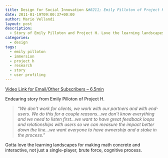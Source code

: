 ```yaml
---
title: Design for Social Innovation &#8211; Emily Pilloton of Project H
date: 2011-01-19T09:00:37+00:00
author: Mario Vellandi
layout: post
description:
  - Story of Emily Pilloton and Project H. Love the learning landscapes for making math concrete and interactive, NOT a brute force, cognitive process
categories:
  - design
tags:
  - emily pilloton
  - immersion
  - project h
  - research
  - story
  - user profiling
---
```

[Video Link for Email/Other Subscribers &#8211; 6.5min](http://www.vimeo.com/7393447)

Endearing story from Emily Pilloton of Project H.

> *&#8220;We don&#8217;t work for clients, we work with our partners and with end-users. We do this for a couple reasons&#8230;we don&#8217;t know everything and we need to listen first&#8230;we want to have great feedback loops and relationships with users so we can measure the impact better down the line&#8230;we want everyone to have ownership and a stake in the process.&#8221;*

Gotta love the learning landscapes for making math concrete and interactive, not just a single-player, brute force, cognitive process.
